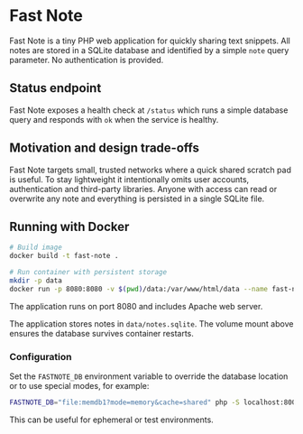 # Fast Note

Fast Note is a tiny PHP web application for quickly sharing text snippets.
All notes are stored in a SQLite database and identified by a simple `note`
query parameter. No authentication is provided.

## Status endpoint

Fast Note exposes a health check at `/status` which runs a simple database
query and responds with `ok` when the service is healthy.

## Motivation and design trade-offs

Fast Note targets small, trusted networks where a quick shared scratch pad is useful.
To stay lightweight it intentionally omits user accounts, authentication and third-party
libraries. Anyone with access can read or overwrite any note and everything is persisted
in a single SQLite file.

## Running with Docker

```bash
# Build image
docker build -t fast-note .

# Run container with persistent storage
mkdir -p data
docker run -p 8080:8080 -v $(pwd)/data:/var/www/html/data --name fast-note fast-note
```

The application runs on port 8080 and includes Apache web server.

The application stores notes in `data/notes.sqlite`. The volume mount above ensures
the database survives container restarts.

### Configuration

Set the `FASTNOTE_DB` environment variable to override the database location
or to use special modes, for example:

```bash
FASTNOTE_DB="file:memdb1?mode=memory&cache=shared" php -S localhost:8000
```

This can be useful for ephemeral or test environments.
